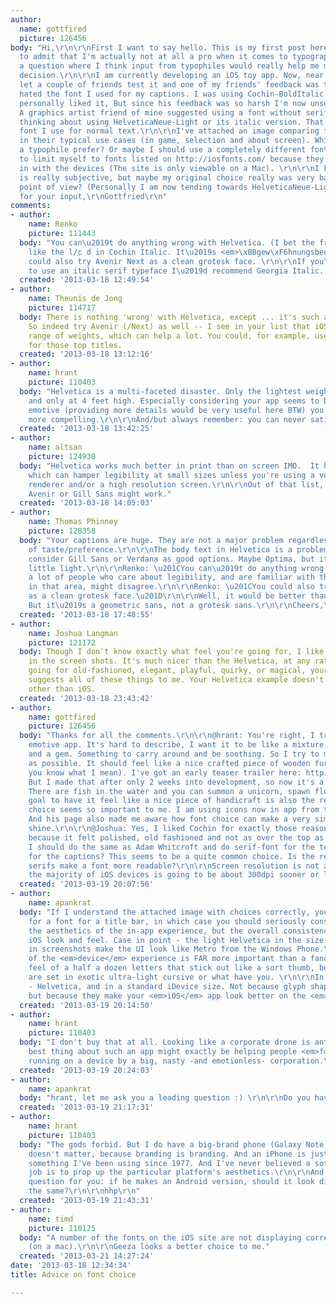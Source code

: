 ```yaml
---
author:
  name: gottfired
  picture: 126456
body: "Hi,\r\n\r\nFirst I want to say hello. This is my first post here and I have
  to admit that I'm actually not at all a pro when it comes to typography, but I have
  a question where I think input from typophiles would really help me make a design
  decision.\r\n\r\nI am currently developing an iOS toy app. Now, near the end I've
  let a couple of friends test it and one of my friends' feedback was that he absolutely
  hated the font I used for my captions. I was using Cochin-BoldItalic until now and
  personally liked it, But since his feedback was so harsh I'm now unsure about it.
  A graphics artist friend of mine suggested using a font without serifs, so now I'm
  thinking about using HelveticaNeue-Light or its italic version. That's also the
  font I use for normal text.\r\n\r\nI've attached an image comparing the three fonts
  in their typical use cases (in game, selection and about screen). Which one would
  a typophile prefer? Or maybe I should use a completely different font? I'm trying
  to limit myself to fonts listed on http://iosfonts.com/ because they come built
  in with the devices (The site is only viewable on a Mac). \r\n\r\nI know that taste
  is really subjective, but maybe my original choice really was very bad from a typography
  point of view? (Personally I am now tending towards HelveticaNeue-LightItalic.)\r\n\r\nThanks
  for your input,\r\nGottfried\r\n"
comments:
- author:
    name: Renko
    picture: 111443
  body: "You can\u2019t do anything wrong with Helvetica. (I bet the friends didn\u2019t
    like the l/c d in Cochin Italic. It\u2019s <em>\xBBgew\xF6hnungsbed\xFCrftig</em>\xAB)\r\n\r\nYou
    could also try Avenir Next as a clean grotesk face. \r\n\r\nIf you\u2019d like
    to use an italic serif typeface I\u2019d recommend Georgia Italic. "
  created: '2013-03-18 12:49:54'
- author:
    name: Theunis de Jong
    picture: 114717
  body: There is nothing 'wrong' with Helvetica, except ... it's such a default choice!
    So indeed try Avenir (/Next) as well -- I see in your list that iOS has a good
    range of weights, which can help a lot. You could, for example, use Black or Heavy
    for those top titles.
  created: '2013-03-18 13:12:16'
- author:
    name: hrant
    picture: 110403
  body: "Helvetica is a multi-faceted disaster. Only the lightest weights are usable,
    and only at 4 feet high. Especially considering your app seems to be about something
    emotive (providing more details would be very useful here BTW) you need something
    more compelling.\r\n\r\nAnd/but always remember: you can never satisfy everybody.\r\n\r\nhhp\r\n"
  created: '2013-03-18 13:42:25'
- author:
    name: altsan
    picture: 124930
  body: "Helvetica works much better in print than on screen IMO.  It has small apertures
    which can hamper legibility at small sizes unless you're using a very good quality
    renderer and/or a high resolution screen.\r\n\r\nOut of that list, I dunno...
    Avenir or Gill Sans might work."
  created: '2013-03-18 14:05:03'
- author:
    name: Thomas Phinney
    picture: 128358
  body: "Your captions are huge. They are not a major problem regardless, it's a matter
    of taste/preference.\r\n\r\nThe body text in Helvetica is a problem. You could
    consider Gill Sans or Verdana as good options. Maybe Optima, but it might be a
    little light.\r\n\r\nRenko: \u201CYou can\u2019t do anything wrong with Helvetica.\u201D\r\n\r\nWell,
    a lot of people who care about legibility, and are familiar with the research
    in that area, might disagree.\r\n\r\nRenko: \u201CYou could also try Avenir Next
    as a clean grotesk face.\u201D\r\n\r\nWell, it would be better than Helvetica.
    But it\u2019s a geometric sans, not a grotesk sans.\r\n\r\nCheers,\r\n\r\nT"
  created: '2013-03-18 17:48:55'
- author:
    name: Joshua Langman
    picture: 121172
  body: Though I don't know exactly what feel you're going for, I like the Cochin
    in the screen shots. It's much nicer than the Helvetica, at any rate. If you're
    going for old-fashioned, elegant, playful, quirky, or magical, your Cochin example
    suggests all of these things to me. Your Helvetica example doesn't suggest anything
    other than iOS.
  created: '2013-03-18 23:43:42'
- author:
    name: gottfired
    picture: 126456
  body: "Thanks for all the comments.\r\n\r\n@hrant: You're right, I try to make an
    emotive app. It's hard to describe, I want it to be like a mixture between a toy
    and a gem. Something to carry around and be soothing. So I try to make it as polished
    as possible. It should feel like a nice crafted piece of wooden furniture (if
    you know what I mean). I've got an early teaser trailer here: http://deltaorange.com/gallery/pocket-nature/.
    But I made that after only 2 weeks into development, so now it's a lot more advanced.
    There are fish in the water and you can summon a unicorn, spawn flowers, etc.\r\n\r\nThe
    goal to have it feel like a nice piece of handicraft is also the reason, why font
    choice seems so important to me. I am using icons now in app from this guy: http://adamwhitcroft.com/
    And his page also made me aware how font choice can make a very simple web design
    shine.\r\n\r\n@Joshua: Yes, I liked Cochin for exactly those reasons in the beginning,
    because it felt polished, old fashioned and not as over the top as Zapfino.\r\n\r\nMaybe
    I should do the same as Adam Whitcroft and do serif-font for the text and sans-serif
    for the captions? This seems to be a quite common choice. Is the reasoning that
    serifs make a font more readable?\r\n\r\nScreen resolution is not a problem since
    the majority of iOS devices is going to be about 300dpi sooner or later."
  created: '2013-03-19 20:07:56'
- author:
    name: apankrat
  body: "If I understand the attached image with choices correctly, you are asking
    for a font for a title bar, in which case you should seriously consider not just
    the aesthetics of the in-app experience, but the overall consistency with native
    iOS look and feel. Case in point - the light Helvetica in the size that you have
    in screenshots make the UI look like Metro from the Windows Phone.\r\n\r\nConsistency
    of the <em>device</em> experience is FAR more important than a fancy-shmancy evocative
    feel of a half a dozen letters that stick out like a sort thumb, because they
    are set in exotic ultra-light cursive or what have you. \r\n\r\nIn other words
    - Helvetica, and in a standard iDevice size. Not because glyph shapes are awesome,
    but because they make your <em>iOS</em> app look better on the <em>iOS</em>."
  created: '2013-03-19 20:14:50'
- author:
    name: hrant
    picture: 110403
  body: "I don't buy that at all. Looking like a corporate drone is anti-branding.\r\n\r\nThe
    best thing about such an app might exactly be helping people <em>forget</em> it's
    running on a device by a big, nasty -and emotionless- corporation.\r\n\r\nhhp\r\n"
  created: '2013-03-19 20:24:03'
- author:
    name: apankrat
  body: "hrant, let me ask you a leading question :) \r\n\r\nDo you have an iPhone?"
  created: '2013-03-19 21:17:31'
- author:
    name: hrant
    picture: 110403
  body: "The gods forbid. But I do have a big-brand phone (Galaxy Note 2) except it
    doesn't matter, because branding is branding. And an iPhone is just another computer,
    something I've been using since 1977. And I've never believed a software developer's
    job is to prop up the particular platform's aesthetics.\r\n\r\nAnd here's a better
    question for you: if he makes an Android version, should it look different or
    the same?\r\n\r\nhhp\r\n"
  created: '2013-03-19 21:43:31'
- author:
    name: timd
    picture: 110125
  body: "A number of the fonts on the iOS site are not displaying correctly for me
    (on a mac).\r\n\r\nGeeza looks a better choice to me."
  created: '2013-03-21 14:27:24'
date: '2013-03-18 12:34:34'
title: Advice on font choice

---
```

